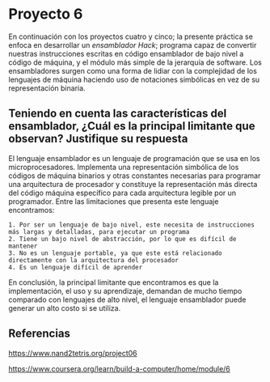 # Proyecto 6
En continuación con los proyectos cuatro y cinco; la presente práctica se enfoca en desarrollar un *ensamblador Hack*; programa capaz de convertir nuestras instrucciones escritas en código ensamblador de bajo nivel a código de máquina, y el módulo más simple de la jerarquía de software. Los ensambladores surgen como una forma de lidiar con la complejidad de los lenguajes de máquina haciendo uso de notaciones simbólicas en vez de su representación binaria.



## Teniendo en cuenta las características del ensamblador, ¿Cuál es la principal limitante que observan? Justifique su respuesta
El lenguaje ensamblador es un lenguaje de programación que se usa en los microprocesadores. Implementa una representación simbólica de los códigos de máquina binarios y otras constantes necesarias para programar una arquitectura de procesador y constituye la representación más directa del código máquina específico para cada arquitectura legible por un programador. Entre las limitaciones que presenta este lenguaje encontramos:

	1. Por ser un lenguaje de bajo nivel, este necesita de instrucciones más largas y detalladas, para ejecutar un programa
	2. Tiene un bajo nivel de abstracción, por lo que es difícil de mantener
	3. No es un lenguaje portable, ya que este está relacionado directamente con la arquitectura del procesador
	4. Es un lenguaje difícil de aprender

En conclusión, la principal limitante que encontramos es que la implementación, el uso y su aprendizaje, demandan de mucho tiempo comparado con lenguajes de alto nivel, el lenguaje ensamblador puede generar un alto costo si se utiliza.

## Referencias
https://www.nand2tetris.org/project06

https://www.coursera.org/learn/build-a-computer/home/module/6
